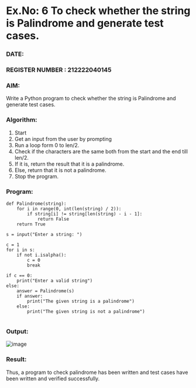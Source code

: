 # Ex.No: 6 To check whether the string is Palindrome and generate test cases.

### DATE:                                                                            
### REGISTER NUMBER : 212222040145
### AIM: 
Write a Python program to check whether the string is Palindrome and generate test cases. 
### Algorithm:
1. Start
2. Get an input from the user by prompting 
3. Run a loop form 0 to len/2.
4. Check if the characters are the same both from the start and the end till len/2. 
5. If it is, return the result that it is a palindrome.
6. Else, return that it is not a palindrome. 
7. Stop the program.
### Program:
```
def Palindrome(string):
    for i in range(0, int(len(string) / 2)): 
        if string[i] != string[len(string) - i - 1]:
            return False 
    return True 

s = input("Enter a string: ") 

c = 1 
for i in s: 
    if not i.isalpha(): 
        c = 0 
        break  

if c == 0: 
    print("Enter a valid string") 
else:
    answer = Palindrome(s) 
    if answer: 
        print("The given string is a palindrome") 
    else: 
        print("The given string is not a palindrome")
        
```











### Output:
![image](https://github.com/user-attachments/assets/e25ab950-0177-4979-a0c9-9fb561ecc720)






### Result:
Thus, a program to check palindrome has been written and test cases have been written and verified successfully.
